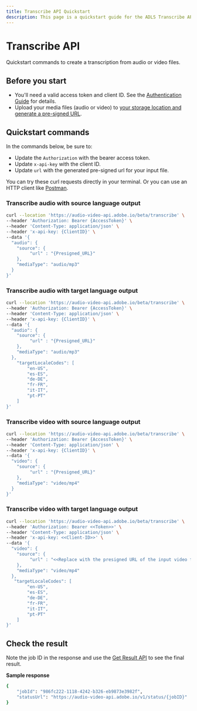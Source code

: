 ```yaml
---
title: Transcribe API Quickstart
description: This page is a quickstart guide for the ADLS Transcribe API.
---
```

# Transcribe API

Quickstart commands to create a transcription from audio or video files.

## Before you start

- You'll need a valid access token and client ID. See the [Authentication Guide](../getting_started/index.md) for details.
- Upload your media files (audio or video) to [your storage location and generate a pre-signed URL](../getting_started/storage_solutions/index.md).

## Quickstart commands

In the commands below, be sure to:

- Update the `Authorization` with the bearer access token.
- Update `x-api-key` with the client ID.
- Update `url` with the generated pre-signed url for your input file.

You can try these curl requests directly in your terminal. Or you can use an HTTP client like [Postman](https://www.postman.com/).

### Transcribe audio with source language output

```bash
curl --location 'https://audio-video-api.adobe.io/beta/transcribe' \
--header 'Authorization: Bearer {AccessToken}' \
--header 'Content-Type: application/json' \
--header 'x-api-key: {ClientID}' \
--data '{
  "audio": {
    "source": {
         "url" : "{Presigned_URL}"
    },
    "mediaType": "audio/mp3"
  }
}'
```

### Transcribe audio with target language output

```bash
curl --location 'https://audio-video-api.adobe.io/beta/transcribe' \
--header 'Authorization: Bearer {AccessToken}' \
--header 'Content-Type: application/json' \
--header 'x-api-key: {ClientID}' \
--data '{
  "audio": {
    "source": {
         "url" : "{Presigned_URL}"
    },
    "mediaType": "audio/mp3"
  },
    "targetLocaleCodes": [
        "en-US",
        "es-ES",
        "de-DE",
        "fr-FR",
        "it-IT",
        "pt-PT"
    ]
}'
```

### Transcribe video with source language output

```bash
curl --location 'https://audio-video-api.adobe.io/beta/transcribe' \
--header 'Authorization: Bearer {AccessToken}' \
--header 'Content-Type: application/json' \
--header 'x-api-key: {ClientID}' \
--data '{
  "video": {
    "source": {
         "url" : "{Presigned_URL}"
    },
    "mediaType": "video/mp4"
  }
}'
```

### Transcribe video with target language output

```bash
curl --location 'https://audio-video-api.adobe.io/beta/transcribe' \
--header 'Authorization: Bearer <<Token>>' \
--header 'Content-Type: application/json' \
--header 'x-api-key: <<Client-ID>>' \
--data '{
  "video": {
    "source": {
         "url" : "<<Replace with the presigned URL of the input video file>>"
    },
    "mediaType": "video/mp4"
  },
   "targetLocaleCodes": [
        "en-US",
        "es-ES",
        "de-DE",
        "fr-FR",
        "it-IT",
        "pt-PT"
    ]
}'
```

## Check the result

Note the job ID in the response and use the [Get Result API](get_result_quickstart.md) to see the final result.

**Sample response**

```bash
{
    "jobId": "986fc222-1118-4242-b326-eb9873e3982f",
    "statusUrl": "https://audio-video-api.adobe.io/v1/status/{jobID}"
}
```
